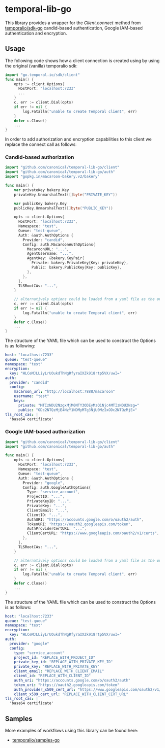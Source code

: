 # temporal-lib-go

This library provides a wrapper for the _Client.connect_ method from
[temporalio/sdk-go](https://github.com/temporalio/sdk-go) candid-based
authentication, Google IAM-based authentication and encryption.

## Usage

The following code shows how a client connection is created using by using the
original (vanilla) temporalio sdk:

```go
import "go.temporal.io/sdk/client"
func main() {
    opts := client.Options{
      HostPort: "localhost:7233"
      ...
    }
    c, err := client.Dial(opts)
    if err != nil {
        log.Fatalln("unable to create Temporal client", err)
    }
    defer c.Close()
    ...
}
```

In order to add authorization and encryption capabilities to this client we
replace the connect call as follows:

### Candid-based authorization

```go
import "github.com/canonical/temporal-lib-go/client"
import "github.com/canonical/temporal-lib-go/auth"
import "gopkg.in/macaroon-bakery.v2/bakery"

func main() {
    var privateKey bakery.Key
    privateKey.UnmarshalText([]byte("PRIVATE_KEY"))

    var publicKey bakery.Key
    publicKey.UnmarshalText([]byte("PUBLIC_KEY"))

    opts := client.Options{
      HostPort: "localhost:7233",
      Namespace: "test",
      Queue: "test-queue",
      Auth: &auth.AuthOptions {
        Provider: "candid",
        Config: auth.MacaroonAuthOptions{
          MacaroonURL: "...",
          AgentUsername: "...",
          AgentKey: &bakery.KeyPair{
            Private: bakery.PrivateKey{Key: privateKey},
            Public: bakery.PublicKey{Key: publicKey},
          },
        },
      },
      TLSRootCAs: "...",
    }

    // alternatively options could be loaded from a yaml file as the one showed below
    c, err := client.Dial(opts)
    if err != nil {
        log.Fatalln("unable to create Temporal client", err)
    }
    defer c.Close()
    ...
}
```

The structure of the YAML file which can be used to construct the Options is as
following:

```yaml
host: "localhost:7233"
queue: "test-queue"
namespace: "test"
encryption:
  key: "HLCeMJLLiyLrUOukdThNgRfyraIXZk918rtp5VX/uwI="
auth:
  provider: "candid"
  config:
    macaroon_url: "http://localhost:7888/macaroon"
    username: "test"
    keys:
      private: "MTIzNDU2NzgxMjM0NTY3ODEyMzQ1Njc4MTIzNDU2Nzg="
      public: "ODc2NTQzMjE4NzY1NDMyMTg3NjU0MzIxODc2NTQzMjE="
tls_root_cas: |
  'base64 certificate'
```

### Google IAM-based authorization

```go
import "github.com/canonical/temporal-lib-go/client"
import "github.com/canonical/temporal-lib-go/auth"

func main() {
    opts := client.Options{
      HostPort: "localhost:7233",
      Namespace: "test",
      Queue: "test-queue",
      Auth: &auth.AuthOptions {
        Provider: "google",
        Config: auth.GoogleAuthOptions{
          Type: "service_account",
          ProjectID: "...",
          PrivateKeyID: "...",
          PrivateKey: "...",
          ClientEmail: "...",
          ClientID: "...",
          AuthURI: "https://accounts.google.com/o/oauth2/auth",
          TokenURI: "https://oauth2.googleapis.com/token",
          AuthProviderCertURL: "...",
          ClientCertURL: "https://www.googleapis.com/oauth2/v1/certs",
        },
      },
      TLSRootCAs: "...",
    }

    // alternatively options could be loaded from a yaml file as the one showed below
    c, err := client.Dial(opts)
    if err != nil {
        log.Fatalln("unable to create Temporal client", err)
    }
    defer c.Close()
    ...
}
```

The structure of the YAML file which can be used to construct the Options is as
follows:

```yaml
host: "localhost:7233"
queue: "test-queue"
namespace: "test"
encryption:
  key: "HLCeMJLLiyLrUOukdThNgRfyraIXZk918rtp5VX/uwI="
auth:
  provider: "google"
  config:
    type: "service_account"
    project_id: "REPLACE_WITH_PROJECT_ID"
    private_key_id: "REPLACE_WITH_PRIVATE_KEY_ID"
    private_key: "REPLACE_WITH_PRIVATE_KEY"
    client_email: "REPLACE_WITH_CLIENT_EMAIL"
    client_id: "REPLACE_WITH_CLIENT_ID"
    auth_uri: "https://accounts.google.com/o/oauth2/auth"
    token_uri: "https://oauth2.googleapis.com/token"
    auth_provider_x509_cert_url: "https://www.googleapis.com/oauth2/v1/certs"
    client_x509_cert_url: "REPLACE_WITH_CLIENT_CERT_URL"
tls_root_cas: |
  'base64 certificate'
```

## Samples

More examples of workflows using this library can be found here:

- [temporalio/samples-go](https://github.com/temporalio/samples-go)
